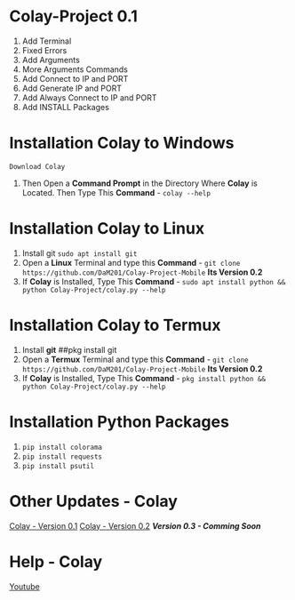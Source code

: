 # Colay-Project 0.1

1) Add Terminal
2) Fixed Errors
3) Add Arguments
4) More Arguments Commands
5) Add Connect to IP and PORT
6) Add Generate IP and PORT
7) Add Always Connect to IP and PORT
8) Add INSTALL Packages

# Installation Colay to Windows

`Download Colay`
1) Then Open a **Command Prompt** in the Directory Where **Colay** is Located. Then Type This **Command**  -
```colay --help```

# Installation Colay to Linux

1) Install git `sudo apt install git`
2) Open a **Linux** Terminal and type this **Command**  -  `git clone https://github.com/DaM201/Colay-Project-Mobile` **Its Version 0.2**
3) If **Colay** is Installed, Type This **Command**  -  `sudo apt install python && python Colay-Project/colay.py --help`

# Installation Colay to Termux

1) Install **git** ##pkg install git
2) Open a **Termux** Terminal and type this **Command**  -  `git clone https://github.com/DaM201/Colay-Project-Mobile` **Its Version 0.2**
4) If **Colay** is Installed, Type This **Command**  -  `pkg install python && python Colay-Project/colay.py --help`

# Installation Python Packages

1) `pip install colorama`
2) `pip install requests`
3) `pip install psutil`
   
# Other Updates - Colay

[Colay - Version 0.1](https://github.com/DaM201/Colay-Project)
[Colay - Version 0.2](https://github.com/DaM201/Colay-Project0.2)
***Version 0.3 - Comming Soon***

# Help - Colay
[Youtube](https://www.youtube.com/channel/UC8Ao1YisJbPGCNG73EhtDCw)

